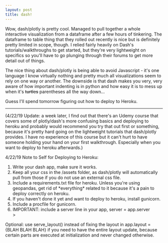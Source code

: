 ```yaml
---
layout: post
title: dash!
---
```


Wow, dash/plotly is pretty cool. Managed to pull together a whole interactive visualization from a dataframe after a few hours of tinkering. The dataframe to table thing that they rolled out recently is nice but is definitely pretty limited in scope, though. I relied fairly heavily on Dash's tutorials/walkthroughs to get started, but they're very lightweight on specifics so you'll have to go plunging through their forums to get more detail out of things. 

The nice thing about dash/plotly is being able to avoid Javascript - it's one language I know virtually nothing and pretty much all visualizations seem to rely on one way or another. The downside is that dash makes you very, very aware of how important indenting is in python and how easy it is to mess up when it's ~~turtles~~ parentheses all the way down... 

Guess I'll spend tomorrow figuring out how to deploy to Heroku.

<hr>

(4/22/19 Update: a week later, I find out that there's an Udemy course that covers some of plotly/dash's more confusing basics and deploying to heroku and probably would recommend you try that out first or something, because it's pretty hard going on the lightweight tutorials that dash/plotly provides. I have no experience of this course but it can't hurt to have someone holding your hand on your first walkthrough. Especially when you want to deploy to heroku afterwards.)

4/22/19 Note to Self for Deploying to Heroku:

<ol>
	<li>Write your dash app, make sure it works.</li>
	<li>Keep all your css in the /assets folder, as dash/plotly will automatically pull from those if you do not use an external css file.</li>
	<li>Include a requirements.txt file for heroku. Unless you're using geopandas, get rid of *everything* related to it because it's a pain to deploy correctly on heroku.</li>
	<li>If you haven't done it yet and want to deploy to heroku, install gunicorn.</li>
	<li>Include a procfile for gunicorn.</li>
	<li>IMPORTANT: include a server line in your app, server = app.server</li>>
</ol>

Optional: use serve_layout() instead of fixing the layout in app.layout = {BLAH BLAH BLAH} if you need to have the entire layout update, because certain parts are executed at initialization and never changed otherwise.